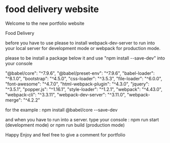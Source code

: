 # food delivery website
 
Welcome to the new portfolio website

Food Delivery

before you have to use please to install webpack-dev-server to run into your local server for development mode or webpack for production mode.

please to be install a package below it  and use "npm install <package> --save-dev" into your console

"@babel/core": "^7.9.6",
"@babel/preset-env": "^7.9.6",
"babel-loader": "^8.1.0",
"bootstrap": "^4.5.0",
"css-loader": "^3.5.3",
"file-loader": "^6.0.0",
"font-awesome": "^4.7.0",
"html-webpack-plugin": "^4.3.0",
"jquery": "^3.5.1",
"popper.js": "^1.16.1",
"style-loader": "^1.2.1",
"webpack": "^4.43.0",
"webpack-cli": "^3.3.11",
"webpack-dev-server": "^3.11.0",
"webpack-merge": "^4.2.2"

for the example : npm install @babel/core --save-dev

and when you have to run into a server. type your console : npm run start (development mode) or npm run build (production mode)

Happy Enjoy and feel free to give a comment for portfolio

